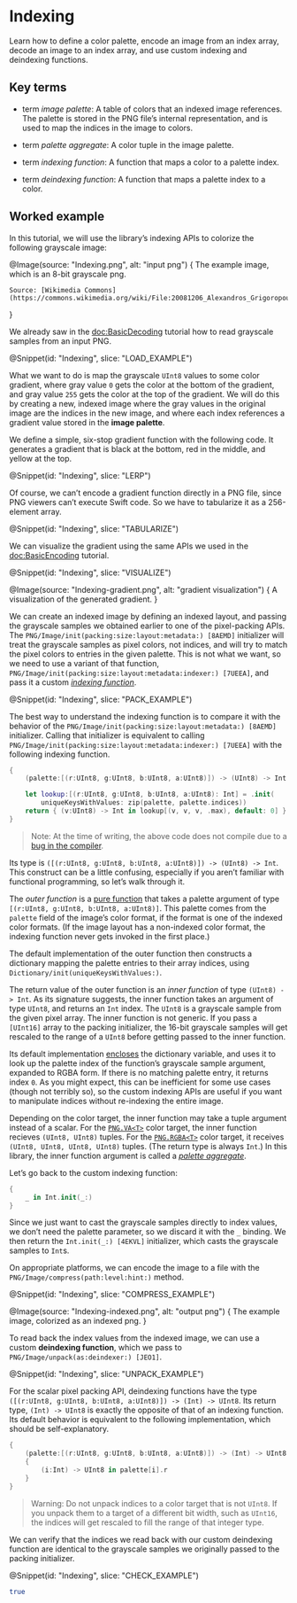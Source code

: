 # Indexing

Learn how to define a color palette, encode an image from an index array, decode an image to an index array, and use custom indexing and deindexing functions.

## Key terms

-   term *image palette*:
    A table of colors that an indexed image references. The palette is stored in the PNG file’s internal representation, and is used to map the indices in the image to colors.

-   term *palette aggregate*:
    A color tuple in the image palette.

-   term *indexing function*:
    A function that maps a color to a palette index.

-   term *deindexing function*:
    A function that maps a palette index to a color.

## Worked example

In this tutorial, we will use the library’s indexing APIs to colorize the following grayscale image:

@Image(source: "Indexing.png", alt: "input png") {
    The example image, which is an 8-bit grayscale png.

    Source: [Wikimedia Commons](https://commons.wikimedia.org/wiki/File:20081206_Alexandros_Grigoropoulos_december_2008_riots_Sina_Street_Athens_Greece.jpg)
}

We already saw in the <doc:BasicDecoding> tutorial how to read grayscale samples from an input PNG.

@Snippet(id: "Indexing", slice: "LOAD_EXAMPLE")

What we want to do is map the grayscale ``UInt8`` values to some color gradient, where gray value `0` gets the color at the bottom of the gradient, and gray value `255` gets the color at the top of the gradient. We will do this by creating a new, indexed image where the gray values in the original image are the indices in the new image, and where each index references a gradient value stored in the **image palette**.

We define a simple, six-stop gradient function with the following code. It generates a gradient that is black at the bottom, red in the middle, and yellow at the top.

@Snippet(id: "Indexing", slice: "LERP")

Of course, we can’t encode a gradient function directly in a PNG file, since PNG viewers can’t execute Swift code. So we have to tabularize it as a 256-element array.

@Snippet(id: "Indexing", slice: "TABULARIZE")

We can visualize the gradient using the same APIs we used in the <doc:BasicEncoding> tutorial.

@Snippet(id: "Indexing", slice: "VISUALIZE")

@Image(source: "Indexing-gradient.png", alt: "gradient visualization") {
    A visualization of the generated gradient.
}

We can create an indexed image by defining an indexed layout, and passing the grayscale samples we obtained earlier to one of the pixel-packing APIs. The ``PNG/Image/init(packing:size:layout:metadata:) [8AEMD]`` initializer will treat the grayscale samples as pixel colors, not indices, and will try to match the pixel colors to entries in the given palette. This is not what we want, so we need to use a variant of that function, ``PNG/Image/init(packing:size:layout:metadata:indexer:) [7UEEA]``, and pass it a custom [*indexing function*](#st:indexing-function).

@Snippet(id: "Indexing", slice: "PACK_EXAMPLE")

The best way to understand the indexing function is to compare it with the behavior of the ``PNG/Image/init(packing:size:layout:metadata:) [8AEMD]`` initializer. Calling that initializer is equivalent to calling ``PNG/Image/init(packing:size:layout:metadata:indexer:) [7UEEA]`` with the following indexing function.

```swift
{
    (palette:[(r:UInt8, g:UInt8, b:UInt8, a:UInt8)]) -> (UInt8) -> Int in

    let lookup:[(r:UInt8, g:UInt8, b:UInt8, a:UInt8): Int] = .init(
        uniqueKeysWithValues: zip(palette, palette.indices))
    return { (v:UInt8) -> Int in lookup[(v, v, v, .max), default: 0] }
}
```

>   Note:
>   At the time of writing, the above code does not compile due to a [bug in the compiler](https://github.com/apple/swift/pull/28833).

Its type is `([(r:UInt8, g:UInt8, b:UInt8, a:UInt8)]) -> (UInt8) -> Int`. This construct can be a little confusing, especially if you aren’t familiar with functional programming, so let’s walk through it.

The *outer function* is a [pure function](https://en.wikipedia.org/wiki/Pure_function) that takes a palette argument of type `[(r:UInt8, g:UInt8, b:UInt8, a:UInt8)]`. This palette comes from the `palette` field of the image’s color format, if the format is one of the indexed color formats. (If the image layout has a non-indexed color format, the indexing function never gets invoked in the first place.)

The default implementation of the outer function then constructs a dictionary mapping the palette entries to their array indices, using ``Dictionary/init(uniqueKeysWithValues:)``.

The return value of the outer function is an *inner function* of type `(UInt8) -> Int`. As its signature suggests, the inner function takes an argument of type ``UInt8``, and returns an ``Int`` index. The ``UInt8`` is a grayscale sample from the given pixel array. The inner function is not generic. If you pass a `[UInt16]` array to the packing initializer, the 16-bit grayscale samples will get rescaled to the range of a ``UInt8`` before getting passed to the inner function.

Its default implementation [encloses](https://en.wikipedia.org/wiki/Closure_%28computer_programming%29) the dictionary variable, and uses it to look up the palette index of the function’s grayscale sample argument, expanded to RGBA form. If there is no matching palette entry, it returns index `0`. As you might expect, this can be inefficient for some use cases (though not terribly so), so the custom indexing APIs are useful if you want to manipulate indices without re-indexing the entire image.

Depending on the color target, the inner function may take a tuple argument instead of a scalar. For the [`PNG.VA<T>`](PNG/VA) color target, the inner function recieves `(UInt8, UInt8)` tuples. For the [`PNG.RGBA<T>`](PNG/RGBA) color target, it receives `(UInt8, UInt8, UInt8, UInt8)` tuples. (The return type is always ``Int``.) In this library, the inner function argument is called a [*palette aggregate*](#st:palette-aggregate).

Let’s go back to the custom indexing function:

```swift
{
    _ in Int.init(_:)
}
```

Since we just want to cast the grayscale samples directly to index values, we don’t need the palette parameter, so we discard it with the `_` binding. We then return the ``Int.init(_:) [4EKVL]`` initializer, which casts the grayscale samples to ``Int``s.

On appropriate platforms, we can encode the image to a file with the ``PNG/Image/compress(path:level:hint:)`` method.

@Snippet(id: "Indexing", slice: "COMPRESS_EXAMPLE")

@Image(source: "Indexing-indexed.png", alt: "output png") {
    The example image, colorized as an indexed png.
}

To read back the index values from the indexed image, we can use a custom **deindexing function**, which we pass to ``PNG/Image/unpack(as:deindexer:) [JEO1]``.

@Snippet(id: "Indexing", slice: "UNPACK_EXAMPLE")

For the scalar pixel packing API, deindexing functions have the type `([(r:UInt8, g:UInt8, b:UInt8, a:UInt8)]) -> (Int) -> UInt8`. Its return type, `(Int) -> UInt8` is exactly the opposite of that of an indexing function. Its default behavior is equivalent to the following implementation, which should be self-explanatory.

```swift
{
    (palette:[(r:UInt8, g:UInt8, b:UInt8, a:UInt8)]) -> (Int) -> UInt8 in
    {
        (i:Int) -> UInt8 in palette[i].r
    }
}
```

>   Warning:
>   Do not unpack indices to a color target that is not ``UInt8``. If you unpack them to a target of a different bit width, such as ``UInt16``, the indices will get rescaled to fill the range of that integer type.

We can verify that the indices we read back with our custom deindexing function are identical to the grayscale samples we originally passed to the packing initializer.

@Snippet(id: "Indexing", slice: "CHECK_EXAMPLE")

```bash
true
```
